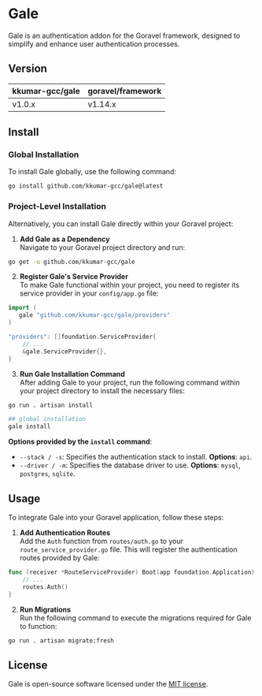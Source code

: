 # Gale

Gale is an authentication addon for the Goravel framework, designed to simplify and enhance user authentication processes.

## Version

| kkumar-gcc/gale | goravel/framework |
|-----------------|-------------------|
| v1.0.x          | v1.14.x           |

## Install

### Global Installation

To install Gale globally, use the following command:

```bash
go install github.com/kkumar-gcc/gale@latest
```

### Project-Level Installation

Alternatively, you can install Gale directly within your Goravel project:

1. **Add Gale as a Dependency**\
Navigate to your Goravel project directory and run:
```bash
go get -u github.com/kkumar-gcc/gale
```

2. **Register Gale's Service Provider**\
To make Gale functional within your project, you need to register its service provider in your `config/app.go` file:
```go
import (
   gale "github.com/kkumar-gcc/gale/providers"
)

"providers": []foundation.ServiceProvider{
    // ...
    &gale.ServiceProvider{},
}
```

3. **Run Gale Installation Command**\
After adding Gale to your project, run the following command within your project directory to install the necessary files:
```bash
go run . artisan install

## global installation
gale install
```

**Options provided by the `install` command**:
- `--stack / -s`: Specifies the authentication stack to install. **Options**: `api`.
- `--driver / -m`: Specifies the database driver to use. **Options**: `mysql`, `postgres`, `sqlite`.


## Usage

To integrate Gale into your Goravel application, follow these steps:

1. **Add Authentication Routes**\
Add the `Auth` function from `routes/auth.go` to your `route_service_provider.go` file. This will register the authentication routes provided by Gale:

```go
func (receiver *RouteServiceProvider) Boot(app foundation.Application) {
    // ...
    routes.Auth()
}
```

2. **Run Migrations**\
Run the following command to execute the migrations required for Gale to function:

```bash
go run . artisan migrate:fresh
```

## License

Gale is open-source software licensed under the [MIT license](LICENSE).